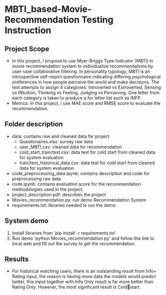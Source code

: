 # MBTI_based-Movie-Recommendation Testing Instruction
## Project Scope
  - In this project, I propose to use Myer-Briggs Type Indicator (MBTI) in movie recommendation system to individualize recommendations by user-user collaborative filtering. In personality typology, MBTI is an introspective self-report questionnaire indicating differing psychological preferences in how people perceive the world and make decisions. The test attempts to assign 4 categories: Introverted vs Extroverted, Sensing vs INtuition, Thinking vs Feeling, Judging vs Perceiving. One letter from each category is taken to produce a for letter list such as INFP. 
  - Metrics: In this project, I use MAE score and RMSE score to evaluate the recommendation.

## Folder description
- data: contains raw and cleaned data for project
  + Questionaires.xlsx: survey raw data
  + user_MBTI.csv: cleaned data for recommendation
  + cold_start_train/test.csv: data test for cold start from cleaned data for system evaluation
  + train/test_historical_data.csv: data test for cold start from cleaned data for system evaluation
- code_preprocessing_data.ipynb: contains description and code for preprocessing raw data
- code.ipynb: contains evaluation score for the recommendation methodologies used in the project.
- project_description.pdf: describes the project
- Movies_recommendation.py: run demo Recommendation System
- requirements.txt: libraries needed to run the demo
## System demo
1. Install libraries from 'pip install -r requirements.txt'
2. Run demo 'python Movies_recommendation.py' and follow the link to local web and fill out the survey to get the recommendation.

## Results
  - For historical watching users, there is an outstanding result from Info+ Rating input, the reason is having more data the models would predict better, this input together with Info Only result is far more better than Rating Only. However, the most significant result is Cold￾start. 
